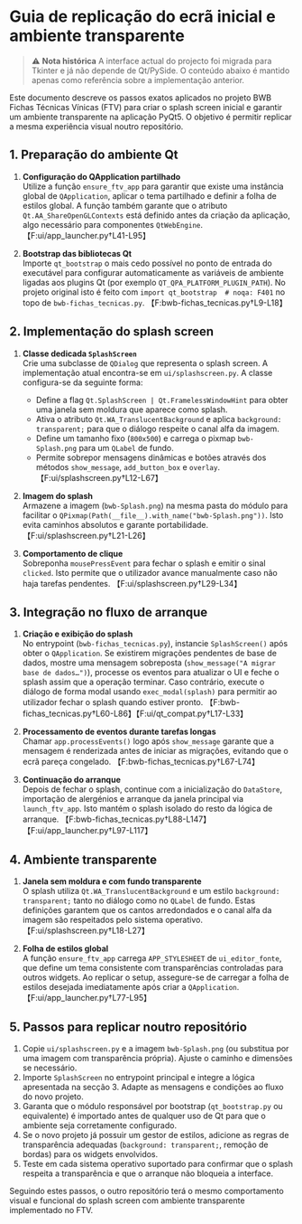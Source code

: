 # Guia de replicação do ecrã inicial e ambiente transparente

> ⚠️ **Nota histórica**
> A interface actual do projecto foi migrada para Tkinter e já não depende de
> Qt/PySide. O conteúdo abaixo é mantido apenas como referência sobre a
> implementação anterior.

Este documento descreve os passos exatos aplicados no projeto BWB Fichas Técnicas Vínicas (FTV) para criar o splash screen inicial e garantir um ambiente transparente na aplicação PyQt5. O objetivo é permitir replicar a mesma experiência visual noutro repositório.

## 1. Preparação do ambiente Qt

1. **Configuração do QApplication partilhado**  
   Utilize a função `ensure_ftv_app` para garantir que existe uma instância global de `QApplication`, aplicar o tema partilhado e definir a folha de estilos global. A função também garante que o atributo `Qt.AA_ShareOpenGLContexts` está definido antes da criação da aplicação, algo necessário para componentes `QtWebEngine`. 【F:ui/app_launcher.py†L41-L95】

2. **Bootstrap das bibliotecas Qt**  
   Importe `qt_bootstrap` o mais cedo possível no ponto de entrada do executável para configurar automaticamente as variáveis de ambiente ligadas aos plugins Qt (por exemplo `QT_QPA_PLATFORM_PLUGIN_PATH`). No projeto original isto é feito com `import qt_bootstrap  # noqa: F401` no topo de `bwb-fichas_tecnicas.py`. 【F:bwb-fichas_tecnicas.py†L9-L18】

## 2. Implementação do splash screen

1. **Classe dedicada `SplashScreen`**  
   Crie uma subclasse de `QDialog` que representa o splash screen. A implementação atual encontra-se em `ui/splashscreen.py`. A classe configura-se da seguinte forma:
   - Define a flag `Qt.SplashScreen | Qt.FramelessWindowHint` para obter uma janela sem moldura que aparece como splash.  
   - Ativa o atributo `Qt.WA_TranslucentBackground` e aplica `background: transparent;` para que o diálogo respeite o canal alfa da imagem.  
   - Define um tamanho fixo (`800x500`) e carrega o pixmap `bwb-Splash.png` para um `QLabel` de fundo.  
   - Permite sobrepor mensagens dinâmicas e botões através dos métodos `show_message`, `add_button_box` e `overlay`. 【F:ui/splashscreen.py†L12-L67】

2. **Imagem do splash**  
   Armazene a imagem (`bwb-Splash.png`) na mesma pasta do módulo para facilitar o `QPixmap(Path(__file__).with_name("bwb-Splash.png"))`. Isto evita caminhos absolutos e garante portabilidade. 【F:ui/splashscreen.py†L21-L26】

3. **Comportamento de clique**  
   Sobreponha `mousePressEvent` para fechar o splash e emitir o sinal `clicked`. Isto permite que o utilizador avance manualmente caso não haja tarefas pendentes. 【F:ui/splashscreen.py†L29-L34】

## 3. Integração no fluxo de arranque

1. **Criação e exibição do splash**  
   No entrypoint (`bwb-fichas_tecnicas.py`), instancie `SplashScreen()` após obter o `QApplication`. Se existirem migrações pendentes de base de dados, mostre uma mensagem sobreposta (`show_message("A migrar base de dados…")`), processe os eventos para atualizar o UI e feche o splash assim que a operação terminar. Caso contrário, execute o diálogo de forma modal usando `exec_modal(splash)` para permitir ao utilizador fechar o splash quando estiver pronto. 【F:bwb-fichas_tecnicas.py†L60-L86】【F:ui/qt_compat.py†L17-L33】

2. **Processamento de eventos durante tarefas longas**  
   Chamar `app.processEvents()` logo após `show_message` garante que a mensagem é renderizada antes de iniciar as migrações, evitando que o ecrã pareça congelado. 【F:bwb-fichas_tecnicas.py†L67-L74】

3. **Continuação do arranque**  
   Depois de fechar o splash, continue com a inicialização do `DataStore`, importação de alergénios e arranque da janela principal via `launch_ftv_app`. Isto mantém o splash isolado do resto da lógica de arranque. 【F:bwb-fichas_tecnicas.py†L88-L147】【F:ui/app_launcher.py†L97-L117】

## 4. Ambiente transparente

1. **Janela sem moldura e com fundo transparente**  
   O splash utiliza `Qt.WA_TranslucentBackground` e um estilo `background: transparent;` tanto no diálogo como no `QLabel` de fundo. Estas definições garantem que os cantos arredondados e o canal alfa da imagem são respeitados pelo sistema operativo. 【F:ui/splashscreen.py†L18-L27】

2. **Folha de estilos global**  
   A função `ensure_ftv_app` carrega `APP_STYLESHEET` de `ui_editor_fonte`, que define um tema consistente com transparências controladas para outros widgets. Ao replicar o setup, assegure-se de carregar a folha de estilos desejada imediatamente após criar a `QApplication`. 【F:ui/app_launcher.py†L77-L95】

## 5. Passos para replicar noutro repositório

1. Copie `ui/splashscreen.py` e a imagem `bwb-Splash.png` (ou substitua por uma imagem com transparência própria). Ajuste o caminho e dimensões se necessário.
2. Importe `SplashScreen` no entrypoint principal e integre a lógica apresentada na secção 3. Adapte as mensagens e condições ao fluxo do novo projeto.
3. Garanta que o módulo responsável por bootstrap (`qt_bootstrap.py` ou equivalente) é importado antes de qualquer uso de Qt para que o ambiente seja corretamente configurado.
4. Se o novo projeto já possuir um gestor de estilos, adicione as regras de transparência adequadas (`background: transparent;`, remoção de bordas) para os widgets envolvidos.
5. Teste em cada sistema operativo suportado para confirmar que o splash respeita a transparência e que o arranque não bloqueia a interface.

Seguindo estes passos, o outro repositório terá o mesmo comportamento visual e funcional do splash screen com ambiente transparente implementado no FTV.
